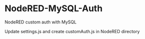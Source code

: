 # NodeRED-MySQL-Auth
NodeRED custom auth with MySQL

Update settings.js and create customAuth.js in NodeRED directory

